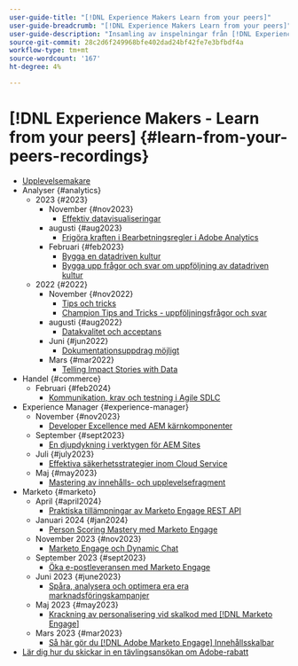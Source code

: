 ```yaml
---
user-guide-title: "[!DNL Experience Makers Learn from your peers]"
user-guide-breadcrumb: "[!DNL Experience Makers Learn from your peers]"
user-guide-description: "Insamling av inspelningar från [!DNL Experience Makers Learn from your peers]"
source-git-commit: 28c2d6f249968bfe402dad24bf42fe7e3bfbdf4a
workflow-type: tm+mt
source-wordcount: '167'
ht-degree: 4%

---
```



# [!DNL Experience Makers - Learn from your peers] {#learn-from-your-peers-recordings}

+ [Upplevelsemakare](overview.md)
+ Analyser {#analytics}
   + 2023 {#2023}
      + November {#nov2023}
         + [Effektiv datavisualiseringar](analytics/nov2023/impactful-data-visualizations.md)
      + augusti {#aug2023}
         + [Frigöra kraften i Bearbetningsregler i Adobe Analytics](analytics/aug2023/processing-rules.md)
      + Februari {#feb2023}
         + [Bygga en datadriven kultur](analytics/feb2023/data-driven-culture.md)
         + [Bygga upp frågor och svar om uppföljning av datadriven kultur](analytics/feb2023/data-driven-culture-q-and-a.md)
   + 2022 {#2022}
      + November {#nov2022}
         + [Tips och tricks](analytics/nov2022/tips-and-tricks.md)
         + [Champion Tips and Tricks - uppföljningsfrågor och svar](analytics/nov2022/tips-and-tricks-q-and-a.md)
      + augusti {#aug2022}
         + [Datakvalitet och acceptans](analytics/aug2022/data-quality.md)
      + Juni {#jun2022}
         + [Dokumentationsuppdrag möjligt](analytics/june2022/mission-possible.md)
      + Mars {#mar2022}
         + [Telling Impact Stories with Data](analytics/mar2022/stories-with-data.md)
+ Handel {#commerce}
   + Februari {#feb2024}
      + [Kommunikation, krav och testning i Agile SDLC](commerce/2024/agile-sdlc.md)
+ Experience Manager {#experience-manager}
   + November {#nov2023}
      + [Developer Excellence med AEM kärnkomponenter](experience-manager/nov2023/core-components.md)
   + September {#sept2023}
      + [En djupdykning i verktygen för AEM Sites](experience-manager/sept2023/aem-sites-tools.md)
   + Juli {#july2023}
      + [Effektiva säkerhetsstrategier inom Cloud Service](experience-manager/july2023/effective-security-strategies-in-cloud-service.md)
   + Maj {#may2023}
      + [Mastering av innehålls- och upplevelsefragment](experience-manager/may2023/mastering-content-and-experience-fragments.md)
+ Marketo {#marketo}
   + April {#april2024}
      + [Praktiska tillämpningar av Marketo Engage REST API](marketo/april2024/practical-applications-of-marketo-engage-rest-api.md)
   + Januari 2024 {#jan2024}
      + [Person Scoring Mastery med Marketo Engage](marketo/jan2024/person-scoring-mastery.md)
   + November 2023 {#nov2023}
      + [Marketo Engage och Dynamic Chat](marketo/nov2023/dynamic-chat.md)
   + September 2023 {#sept2023}
      + [Öka e-postleveransen med Marketo Engage](marketo/sept2023/email-deliverability.md)
   + Juni 2023 {#june2023}
      + [Spåra, analysera och optimera era era marknadsföringskampanjer](marketo/june2023/marketing-campaigns.md)
   + Maj 2023 {#may2023}
      + [Krackning av personalisering vid skalkod med [!DNL Marketo Engage]](marketo/may2023/personalization-at-scale.md)
   + Mars 2023 {#mar2023}
      + [Så här gör du [!DNL Adobe Marketo Engage] Innehållsskalbar](marketo/mar2023/templates-tokens-teamwork.md)
+ [Lär dig hur du skickar in en tävlingsansökan om Adobe-rabatt](./adobe-champion-application.md)
